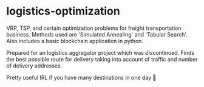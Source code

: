 # logistics-optimization


VRP, TSP, and certain optimization problems for freight transportation business. 
Methods used are 'Simulated Annealing' and 'Tabular Search'. Also includes a basic blockchain application in python.

Prepared for an logistics aggregator project which was discontinued. Finds the best possible route for delivery taking into account of traffic and number of delivery addresses. 

Pretty useful IRL if you have many destinations in one day 🏃
